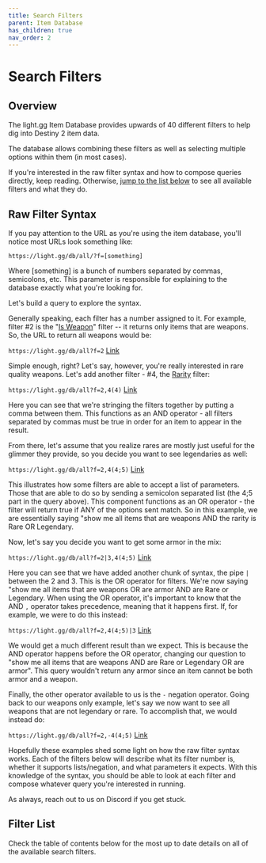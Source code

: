 ```yaml
---
title: Search Filters
parent: Item Database
has_children: true
nav_order: 2
---
```


# Search Filters

## Overview

The light.gg Item Database provides upwards of 40 different filters to help dig into Destiny 2 item data. 

The database allows combining these filters as well as selecting multiple options within them (in most cases). 

If you're interested in the raw filter syntax and how to compose queries directly, keep reading. Otherwise, [jump to the list below](#filter-list) to see all available filters and what they do.

## Raw Filter Syntax

If you pay attention to the URL as you're using the item database, you'll notice most URLs look something like:

`https://light.gg/db/all/?f=[something]`

Where [something] is a bunch of numbers separated by commas, semicolons, etc. This parameter is responsible for explaining to the database exactly what you're looking for. 

Let's build a query to explore the syntax.

Generally speaking, each filter has a number assigned to it. For example, filter #2 is the "[Is Weapon](./filter-is-weapon.html)" filter -- it returns only items that are weapons. So, the URL to return all weapons would be:

`https://light.gg/db/all?f=2` [Link](https://light.gg/db/all?f=2)

Simple enough, right? Let's say, however, you're really interested in rare quality weapons. Let's add another filter - #4, the [Rarity](./filter-rarity.html) filter:

`https://light.gg/db/all?f=2,4(4)` [Link](https://light.gg/db/all?f=2,4(4))

Here you can see that we're stringing the filters together by putting a comma between them. This functions as an AND operator - all filters separated by commas must be true in order for an item to appear in the result.

From there, let's assume that you realize rares are mostly just useful for the glimmer they provide, so you decide you want to see legendaries as well:

`https://light.gg/db/all?f=2,4(4;5)` [Link](https://light.gg/db/all?f=2,4(4;5))

This illustrates how some filters are able to accept a list of parameters. Those that are able to do so by sending a semicolon separated list (the 4;5 part in the query above). This component functions as an OR operator - the filter will return true if ANY of the options sent match. So in this example, we are essentially saying "show me all items that are weapons AND the rarity is Rare OR Legendary.

Now, let's say you decide you want to get some armor in the mix:

`https://light.gg/db/all?f=2|3,4(4;5)` [Link](https://light.gg/db/all?f=2|3,4(4;5))

Here you can see that we have added another chunk of syntax, the pipe `|` between the 2 and 3. This is the OR operator for filters. We're now saying "show me all items that are weapons OR are armor AND are Rare or Legendary. When using the OR operator, it's important to know that the AND `,` operator takes precedence, meaning that it happens first. If, for example, we were to do this instead:

`https://light.gg/db/all?f=2,4(4;5)|3` [Link](https://light.gg/db/all?f=2,4(4;5)|3)

We would get a much different result than we expect. This is because the AND operator happens before the OR operator, changing our question to "show me all items that are weapons AND are Rare or Legendary OR are armor". This query wouldn't return any armor since an item cannot be both armor and a weapon.

Finally, the other operator available to us is the `-` negation operator.  Going back to our weapons only example, let's say we now want to see all weapons that are not legendary or rare. To accomplish that, we would instead do:

`https://light.gg/db/all?f=2,-4(4;5)` [Link](https://light.gg/db/all?f=2,-4(4;5))

Hopefully these examples shed some light on how the raw filter syntax works. Each of the filters below will describe what its filter number is, whether it supports lists/negation, and what parameters it expects. With this knowledge of the syntax, you should be able to look at each filter and compose whatever query you're interested in running. 

As always, reach out to us on Discord if you get stuck.

## Filter List

Check the table of contents below for the most up to date details on all of the available search filters.